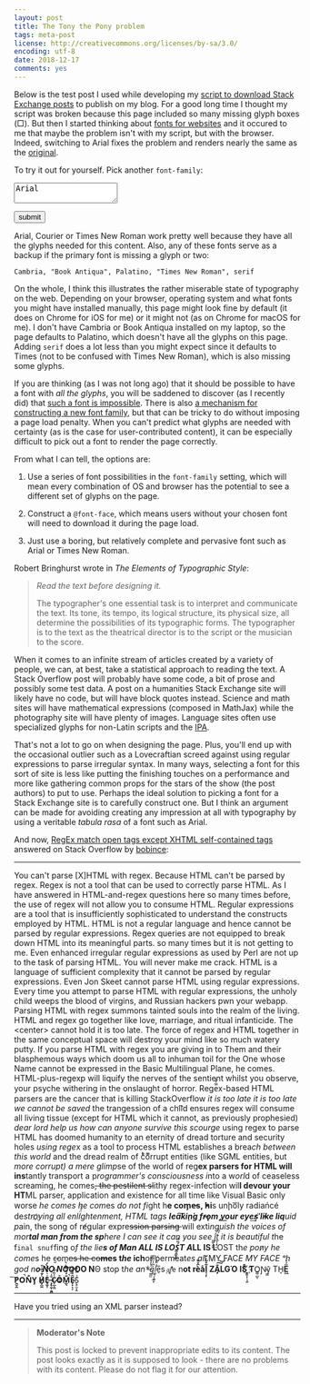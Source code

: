 ```yaml
---
layout: post
title: The Tony the Pony problem
tags: meta-post 
license: http://creativecommons.org/licenses/by-sa/3.0/
encoding: utf-8
date: 2018-12-17
comments: yes
---
```


Below is the test post I used while developing my
[script to download Stack Exchange posts](https://github.com/jericson/se2jekyll.rb)
to publish on my blog. For a good long time I thought my script was
broken because this page included so many missing glyph boxes
(&#x25a1;<!-- https://stackoverflow.com/a/22636426/1438 -->). But then
I started thinking about
[fonts for websites](https://meta.stackexchange.com/questions/315762/why-do-some-parts-of-the-standard-theme-use-different-fonts-than-the-rest-of-the)
and it occured to me that maybe the problem isn't with my script, but
with the browser. Indeed, switching to Arial fixes the problem and
renders nearly the same as the
[original](http://stackoverflow.com/a/1732454/18936).

To try it out for yourself. Pick another `font-family`:
  <textarea name="pickfont">Arial</textarea>

  <button type="button"
          onclick='document.body.style.fontFamily = document.querySelector("textarea").value'>
    submit
  </button>
    
Arial, Courier or Times New Roman work pretty well because they have
all the glyphs needed for this content. Also, any of these fonts serve
as a backup if the primary font is missing a glyph or two:

    Cambria, "Book Antiqua", Palatino, "Times New Roman", serif

On the whole, I think this illustrates the rather miserable state of
typography on the web. Depending on your browser, operating system and
what fonts you might have installed manually, this page might look
fine by default (it does on Chrome for iOS for me) or it might not (as
on Chrome for macOS for me). I don't have Cambria or Book Antiqua
installed on my laptop, so the page defaults to Palatino, which
doesn't have all the glyphs on this page. Adding `serif` does a lot
less than you might expect since it defaults to Times (not to be
confused with Times New Roman), which is also missing some glyphs.

If you are thinking (as I was not long ago) that it should be possible
to have a font with _all the glyphs_, you will be saddened to discover
(as I recently did) that
[such a font is impossible](https://stackoverflow.com/a/34734338/1438). There
is also
[a mechanism for constructing a new font family](https://developers.google.com/web/fundamentals/performance/optimizing-content-efficiency/webfont-optimization),
but that can be tricky to do without imposing a page load
penalty. When you can't predict what glyphs are needed with certainty
(as is the case for user-contributed content), it can be especially
difficult to pick out a font to render the page correctly.

From what I can tell, the options are:

1. Use a series of font possibilities in the `font-family` setting,
   which will mean every combination of OS and browser has the
   potential to see a different set of glyphs on the page.

2. Construct a `@font-face`, which means users without your chosen
   font will need to download it during the page load.

3. Just use a boring, but relatively complete and pervasive font such
   as Arial or Times New Roman.

Robert Bringhurst wrote in _The Elements of Typographic Style_:

> _Read the text before designing it._
>
> The typographer's one essential task is to interpret and communicate
> the text. Its tone, its tempo, its logical structure, its physical
> size, all determine the possibilities of its typographic forms. The
> typographer is to the text as the theatrical director is to the
> script or the musician to the score.

When it comes to an infinite stream of articles created by a variety
of people, we can, at best, take a statistical approach to reading the
text. A Stack Overflow post will probably have some code, a bit of
prose and possibly some test data. A post on a humanities Stack
Exchange site will likely have no code, but will have block quotes
instead. Science and math sites will have mathematical expressions
(composed in MathJax) while the photography site will have plenty of
images. Language sites often use specialized glyphs for non-Latin
scripts and the
[IPA](https://en.wikipedia.org/wiki/International_Phonetic_Alphabet).


That's not a lot to go on when designing the page. Plus, you'll end up
with the occasional outlier such as a Lovecraftian screed against
using regular expressions to parse irregular syntax. In many ways,
selecting a font for this sort of site is less like putting the
finishing touches on a performance and more like gathering common
props for the stars of the show (the post authors) to put to
use. Perhaps the ideal solution to picking a font for a Stack Exchange
site is to carefully construct one. But I think an argument can be
made for avoiding creating any impression at all with typography by
using a veritable _tabula rasa_ of a font such as Arial.

And now,
[RegEx match open tags except XHTML self-contained tags](http://stackoverflow.com/a/1732454/18936)
answered on Stack Overflow by <a alt="bobince"
href="http://stackoverflow.com/users/18936/bobince">bobince</a>:

---

You can't parse [X]HTML with regex. Because HTML can't be parsed by regex. Regex is not a tool that can be used to correctly parse HTML. As I have answered in HTML-and-regex questions here so many times before, the use of regex will not allow you to consume HTML. Regular expressions are a tool that is insufficiently sophisticated to understand the constructs employed by HTML. HTML is not a regular language and hence cannot be parsed by regular expressions. Regex queries are not equipped to break down HTML into its meaningful parts. so many times but it is not getting to me. Even enhanced irregular regular expressions as used by Perl are not up to the task of parsing HTML. You will never make me crack. HTML is a language of sufficient complexity that it cannot be parsed by regular expressions. Even Jon Skeet cannot parse HTML using regular expressions. Every time you attempt to parse HTML with regular expressions, the unholy child weeps the blood of virgins, and Russian hackers pwn your webapp. Parsing HTML with regex summons tainted souls into the realm of the living. HTML and regex go together like love, marriage, and ritual infanticide. The &lt;center> cannot hold it is too late. The force of regex and HTML together in the same conceptual space will destroy your mind like so much watery putty. If you parse HTML with regex you are giving in to Them and their blasphemous ways which doom us all to inhuman toil for the One whose Name cannot be expressed in the Basic Multilingual Plane, he comes. HTML-plus-regexp will liquify the n​erves of the sentient whilst you observe, your psyche withering in the onslaught of horror. Rege̿̔̉x-based HTML parsers are the cancer that is killing StackOverflow <i>it is too late it is too late we cannot be saved</i> the trangession of a chi͡ld ensures regex will consume all living tissue (except for HTML which it cannot, as previously prophesied) <i>dear lord help us how can anyone survive this scourge</i> using regex to parse HTML has doomed humanity to an eternity of dread torture and security holes <i>using rege</i>x as a tool to process HTML establishes a brea<i>ch between this world</i> and the dread realm of c͒ͪo͛ͫrrupt entities (like SGML entities, but <i>more corrupt) a mere glimp</i>se of the world of reg​<b>ex parsers for HTML will ins</b>​tantly transport a p<i>rogrammer's consciousness i</i>nto a w<i>orl</i>d of ceaseless screaming, he comes<strike>, the pestilent sl</strike>ithy regex-infection wil​<b>l devour your HT</b>​ML parser, application and existence for all time like Visual Basic only worse <i>he comes he com</i>es <i>do not fi</i>​ght h<b>e com̡e̶s, ̕h̵i</b>​s un̨ho͞ly radiańcé de<i>stro҉ying all enli̍̈́̂̈́ghtenment, HTML tags <b>lea͠ki̧n͘g fr̶ǫm ̡yo​͟ur eye͢s̸ ̛l̕ik͏e liq</b>​uid p</i>ain, the song of re̸gular exp​re<strike>ssion parsing </strike>will exti<i>​nguish the voices of mor​<b>tal man from the sp</b>​here I can see it can you see ̲͚̖͔̙î̩́t̲͎̩̱͔́̋̀ it is beautiful t​</i>he f<code>inal snuf</code>fing o<i>f the lie​<b>s of Man ALL IS LOŚ͖̩͇̗̪̏̈́T A</b></i><b>LL I​S L</b>OST th<i>e pon̷y he come</i>s he c̶̮om<strike>es he co</strike><b><strike>me</strike>s t<i>he</i> ich​</b>or permeat<i>es al</i>l MY FAC<i>E MY FACE ᵒh god n<b>o NO NOO̼</b></i><b>O​O N</b>Θ stop t<i>he an​*̶͑̾̾​̅ͫ͏̙̤g͇̫͛͆̾ͫ̑͆l͖͉̗̩̳̟̍ͫͥͨ</i>e̠̅s<code> ͎a̧͈͖r̽̾̈́͒͑e</code> n<b>​ot rè̑ͧ̌aͨl̘̝̙̃ͤ͂̾̆ ZA̡͊͠͝LGΌ ISͮ̂҉̯͈͕̹̘̱ T</b>O͇̹̺ͅƝ̴ȳ̳ TH̘<b>Ë͖́̉ ͠P̯͍̭O̚​N̐Y̡ H̸̡̪̯ͨ͊̽̅̾̎Ȩ̬̩̾͛ͪ̈́̀́͘ ̶̧̨̱̹̭̯ͧ̾ͬC̷̙̲̝͖ͭ̏ͥͮ͟Oͮ͏̮̪̝͍M̲̖͊̒ͪͩͬ̚̚͜Ȇ̴̟̟͙̞ͩ͌͝</b>S̨̥̫͎̭ͯ̿̔̀ͅ

---
Have you tried using an XML parser instead?

---

> **Moderator's Note**
>
> This post is locked to prevent inappropriate edits to its content. The post looks exactly as it is supposed to look - there are no problems with its content. Please do not flag it for our attention.


<!--  LocalWords:  Bringhurst
 -->

